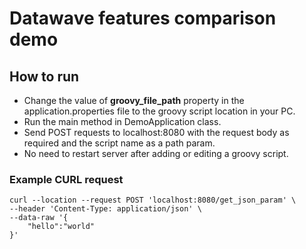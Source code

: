 # Datawave features comparison demo

## How to run

* Change the value of  **groovy_file_path** property in the application.properties file to the groovy script location in your PC.
* Run the main method in DemoApplication class.
* Send POST requests to localhost:8080 with the request body as required and the script name as a path param.
* No need to restart server after adding or editing a groovy script.
### Example CURL request

``` curl
curl --location --request POST 'localhost:8080/get_json_param' \
--header 'Content-Type: application/json' \
--data-raw '{
	"hello":"world"
}'
``` 